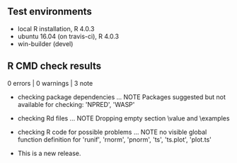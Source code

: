 ## Test environments
* local R installation, R 4.0.3
* ubuntu 16.04 (on travis-ci), R 4.0.3
* win-builder (devel)

## R CMD check results

0 errors | 0 warnings | 3 note
* checking package dependencies ... NOTE
  Packages suggested but not available for checking: 'NPRED', 'WASP'

* checking Rd files ... NOTE
  Dropping empty section \value and \examples
  
* checking R code for possible problems ... NOTE
  no visible global function definition for 'runif', 'rnorm', 'pnorm', 'ts', 'ts.plot', 'plot.ts'
 
* This is a new release.
